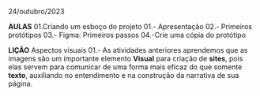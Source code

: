 24/outubro/2023

**AULAS**
01.Criando um esboço do projeto 
01.- Apresentação 
02.- Primeiros protótipos 
03.- Figma: Primeiros passos
04.-Crie uma cópia do protótipo 

**LIÇÃO**
Aspectos visuais 
01.- As atividades anteriores aprendemos que as imagens são um importante elemento **Visual** para criação de 
**sites**, pois elas servem para comunicar de uma forma mais eficaz do que somente **texto**, auxiliando no entendimento e na construção da narrativa de sua página.
